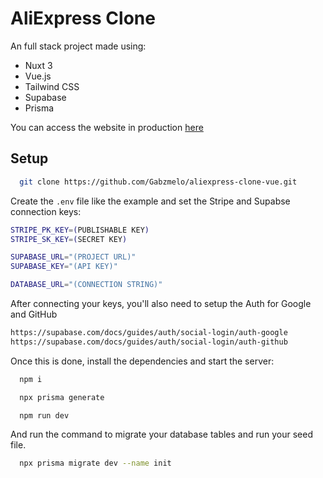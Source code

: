 # AliExpress Clone

An full stack project made using:
- Nuxt 3
- Vue.js
- Tailwind CSS
- Supabase
- Prisma
  
You can access the website in production [here](https://aliexpressclonevue.netlify.app/)

## Setup

```bash
  git clone https://github.com/Gabzmelo/aliexpress-clone-vue.git
```
Create the `.env` file like the example and set the Stripe and Supabse connection keys:

```bash
STRIPE_PK_KEY=(PUBLISHABLE KEY)
STRIPE_SK_KEY=(SECRET KEY)

SUPABASE_URL="(PROJECT URL)"
SUPABASE_KEY="(API KEY)"

DATABASE_URL="(CONNECTION STRING)"
```
After connecting your keys, you'll also need to setup the Auth for Google and GitHub

```bash
https://supabase.com/docs/guides/auth/social-login/auth-google
https://supabase.com/docs/guides/auth/social-login/auth-github
```

Once this is done, install the dependencies and start the server:

```bash
  npm i

  npx prisma generate

  npm run dev
```

And run the command to migrate your database tables and run your seed file.

```bash
  npx prisma migrate dev --name init
```
